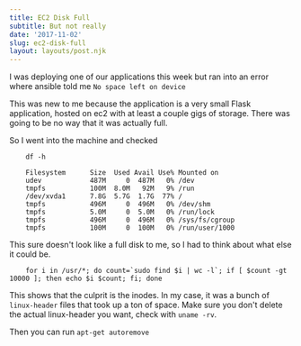 ```yaml
---
title: EC2 Disk Full 
subtitle: But not really
date: '2017-11-02'
slug: ec2-disk-full
layout: layouts/post.njk
---
```


I was deploying one of our applications this week but ran into an error where
ansible told me `No space left on device`

This was new to me because the application is a very small Flask application,
hosted on ec2 with at least a couple gigs of storage. There was going to be no
way that it was actually full.

So I went into the machine and checked

```
    df -h
    
    Filesystem      Size  Used Avail Use% Mounted on
    udev            487M     0  487M   0% /dev
    tmpfs           100M  8.0M   92M   9% /run
    /dev/xvda1      7.8G  5.7G  1.7G  77% /
    tmpfs           496M     0  496M   0% /dev/shm
    tmpfs           5.0M     0  5.0M   0% /run/lock
    tmpfs           496M     0  496M   0% /sys/fs/cgroup
    tmpfs           100M     0  100M   0% /run/user/1000
```

This sure doesn't look like a full disk to me, so I had to think about what
else it could be.

```
    for i in /usr/*; do count=`sudo find $i | wc -l`; if [ $count -gt 10000 ]; then echo $i $count; fi; done
```

This shows that the culprit is the inodes. In my case, it was a bunch of
`linux-header` files that took up a ton of space. Make sure you don't delete
the actual linux-header you want, check with `uname -rv`.

Then you can run `apt-get autoremove`